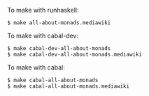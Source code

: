 To make with runhaskell:

    $ make all-about-monads.mediawiki

To make with cabal-dev:

    $ make cabal-dev-all-about-monads
    $ make cabal-dev-all-about-monads.mediawiki

To make with cabal:

    $ make cabal-all-about-monads
    $ make cabal-all-about-monads.mediawiki
